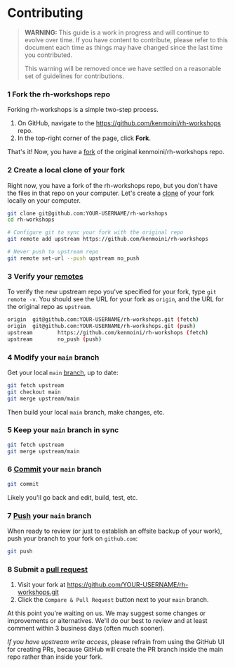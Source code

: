 # Contributing

> **WARNING:** This guide is a work in progress and will continue to evolve over
> time. If you have content to contribute, please refer to this document
> each time as things may have changed since the last time you contributed.
>
> This warning will be removed once we have settled on a reasonable set of
> guidelines for contributions.

### 1 Fork the rh-workshops repo

Forking rh-workshops is a simple two-step process.

1. On GitHub, navigate to the https://github.com/kenmoini/rh-workshops repo.
2. In the top-right corner of the page, click **Fork**.

That's it! Now, you have a [fork][git-fork] of the original kenmoini/rh-workshops repo.

### 2 Create a local clone of your fork

Right now, you have a fork of the rh-workshops repo, but you don't have the files in that repo on your computer. Let's create a [clone][git-clone] of your fork locally on your computer.

```sh
git clone git@github.com:YOUR-USERNAME/rh-workshops
cd rh-workshops

# Configure git to sync your fork with the original repo
git remote add upstream https://github.com/kenmoini/rh-workshops

# Never push to upstream repo
git remote set-url --push upstream no_push
```

### 3 Verify your [remotes][git-remotes]

To verify the new upstream repo you've specified for your fork, type
`git remote -v`. You should see the URL for your fork as `origin`, and the URL for the original repo as `upstream`.

```sh
origin  git@github.com:YOUR-USERNAME/rh-workshops.git (fetch)
origin  git@github.com:YOUR-USERNAME/rh-workshops.git (push)
upstream        https://github.com/kenmoini/rh-workshops (fetch)
upstream        no_push (push)
```

### 4 Modify your `main` branch

Get your local `main` [branch][git-branch], up to date:

```sh
git fetch upstream
git checkout main
git merge upstream/main
```

Then build your local `main` branch, make changes, etc.

### 5 Keep your `main` branch in sync

```sh
git fetch upstream
git merge upstream/main
```

### 6 [Commit][git-commit] your `main` branch

```sh
git commit
```

Likely you'll go back and edit, build, test, etc.

### 7 [Push][git-push] your `main` branch

When ready to review (or just to establish an offsite backup of your work), push your branch to your fork on `github.com`:

```sh
git push
```

### 8 Submit a [pull request][pr]

1. Visit your fork at https://github.com/YOUR-USERNAME/rh-workshops.git
2. Click the `Compare & Pull Request` button next to your `main` branch.

At this point you're waiting on us. We may suggest some changes or improvements or alternatives. We'll do our best to review and at least comment within 3 business days (often much sooner).

_If you have upstream write access_, please refrain from using the GitHub UI for creating PRs, because GitHub will create the PR branch inside the main repo rather than inside your fork.

[git-fork]: https://help.github.com/articles/fork-a-repo/
[git-clone]: https://git-scm.com/docs/git-clone
[git-remotes]: https://git-scm.com/book/en/v2/Git-Basics-Working-with-Remotes
[git-branch]: https://git-scm.com/docs/git-branch
[git-commit]: https://git-scm.com/docs/git-commit
[git-push]: https://git-scm.com/docs/git-push
[pr]: https://github.com/kenmoini/rh-workshops/compare/
